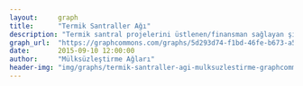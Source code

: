 ```yaml
---
layout:     graph
title:      "Termik Santraller Ağı"
description: "Termik santral projelerini üstlenen/finansman sağlayan şirketler ve bu şirketlerin diğer yatırımları"
graph_url:  "https://graphcommons.com/graphs/5d293d74-f1bd-46fe-b673-a597fcd0b21d"
date:       2015-09-10 12:00:00
author:     "Mülksüzleştirme Ağları"
header-img: "img/graphs/termik-santraller-agi-mulksuzlestirme-graphcommons.jpg"
---
```

